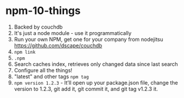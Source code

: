 npm-10-things
=============

1. Backed by couchdb
2. It's just a node module - use it programmatically
3. Run your own NPM, get one for your company from nodejitsu https://github.com/dscape/couchdb
3. `npm link`
4. `.npm`
5. Search caches index, retrieves only changed data since last search
6. Configure all the things!
7. "latest" and other tags `npm tag`
8. `npm version 1.2.3` - It’ll open up your package.json file, change the version to 1.2.3, git add it, git commit it, and git tag v1.2.3 it.
